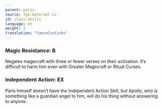 ```yaml
---
parent: paris
source: fgo-material-ix
id: class-skills
language: en
weight: 1
translation: "ComunCoutinho"
---
```


### Magic Resistance: B

Negates magecraft with three or fewer verses on their activation. It’s difficult to harm him even with Greater Magecraft or Ritual Curses.

### Independent Action: EX

Paris himself doesn’t have the Independent Action Skill, but Apollo, who is something like a guardian angel to him, will do his thing without answering to anyone.
